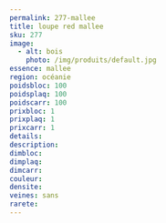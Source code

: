 ```yaml
---
permalink: 277-mallee
title: loupe red mallee 
sku: 277
image: 
  - alt: bois
    photo: /img/produits/default.jpg
essence: mallee
region: océanie
poidsbloc: 100
poidsplaq: 100
poidscarr: 100
prixbloc: 1
prixplaq: 1
prixcarr: 1
details: 
description: 
dimbloc: 
dimplaq: 
dimcarr: 
couleur: 
densite: 
veines: sans
rarete: 
---
```

